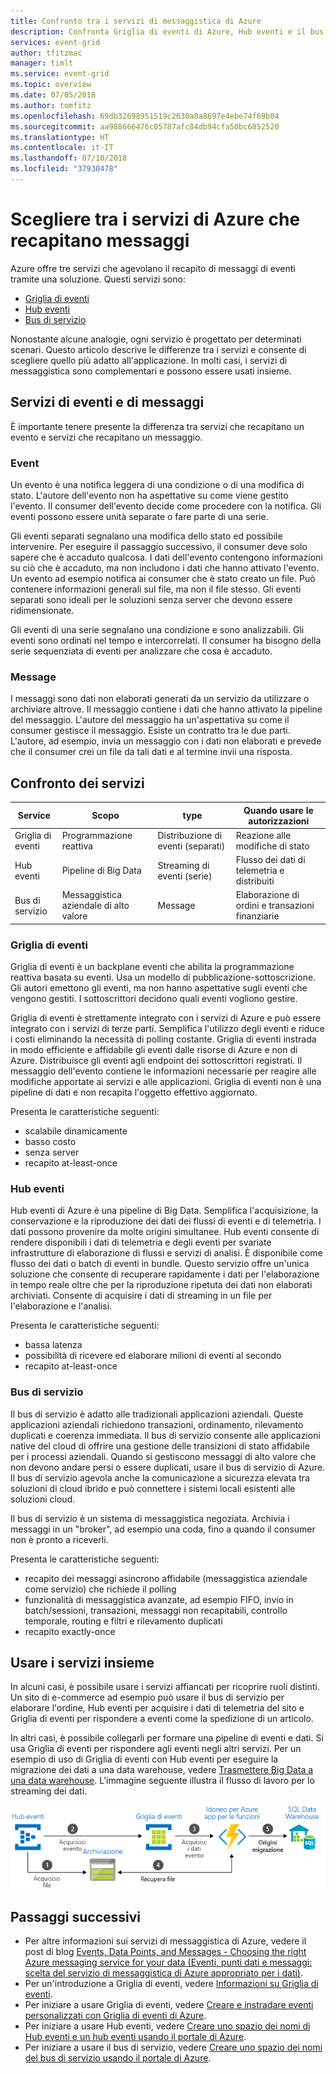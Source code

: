 ```yaml
---
title: Confronto tra i servizi di messaggistica di Azure
description: Confronta Griglia di eventi di Azure, Hub eventi e il bus di servizio. Consiglia il servizio da usare a seconda dello scenario.
services: event-grid
author: tfitzmac
manager: timlt
ms.service: event-grid
ms.topic: overview
ms.date: 07/05/2018
ms.author: tomfitz
ms.openlocfilehash: 69db32698951519c2630a0a8697e4ebe74f69b04
ms.sourcegitcommit: aa988666476c05787afc84db94cfa50bc6852520
ms.translationtype: HT
ms.contentlocale: it-IT
ms.lasthandoff: 07/10/2018
ms.locfileid: "37930478"
---
```

# <a name="choose-between-azure-services-that-deliver-messages"></a>Scegliere tra i servizi di Azure che recapitano messaggi

Azure offre tre servizi che agevolano il recapito di messaggi di eventi tramite una soluzione. Questi servizi sono:

* [Griglia di eventi](/azure/event-grid/)
* [Hub eventi](/azure/event-hubs/)
* [Bus di servizio](/azure/service-bus-messaging/)

Nonostante alcune analogie, ogni servizio è progettato per determinati scenari. Questo articolo descrive le differenze tra i servizi e consente di scegliere quello più adatto all'applicazione. In molti casi, i servizi di messaggistica sono complementari e possono essere usati insieme.

## <a name="event-vs-message-services"></a>Servizi di eventi e di messaggi

È importante tenere presente la differenza tra servizi che recapitano un evento e servizi che recapitano un messaggio.

### <a name="event"></a>Event

Un evento è una notifica leggera di una condizione o di una modifica di stato. L'autore dell'evento non ha aspettative su come viene gestito l'evento. Il consumer dell'evento decide come procedere con la notifica. Gli eventi possono essere unità separate o fare parte di una serie.

Gli eventi separati segnalano una modifica dello stato ed possibile intervenire. Per eseguire il passaggio successivo, il consumer deve solo sapere che è accaduto qualcosa. I dati dell'evento contengono informazioni su ciò che è accaduto, ma non includono i dati che hanno attivato l'evento. Un evento ad esempio notifica ai consumer che è stato creato un file. Può contenere informazioni generali sul file, ma non il file stesso. Gli eventi separati sono ideali per le soluzioni senza server che devono essere ridimensionate.

Gli eventi di una serie segnalano una condizione e sono analizzabili. Gli eventi sono ordinati nel tempo e intercorrelati. Il consumer ha bisogno della serie sequenziata di eventi per analizzare che cosa è accaduto.

### <a name="message"></a>Message

I messaggi sono dati non elaborati generati da un servizio da utilizzare o archiviare altrove. Il messaggio contiene i dati che hanno attivato la pipeline del messaggio. L'autore del messaggio ha un'aspettativa su come il consumer gestisce il messaggio. Esiste un contratto tra le due parti. L'autore, ad esempio, invia un messaggio con i dati non elaborati e prevede che il consumer crei un file da tali dati e al termine invii una risposta.

## <a name="comparison-of-services"></a>Confronto dei servizi

| Service | Scopo | type | Quando usare le autorizzazioni |
| ------- | ------- | ---- | ----------- |
| Griglia di eventi | Programmazione reattiva | Distribuzione di eventi (separati) | Reazione alle modifiche di stato |
| Hub eventi | Pipeline di Big Data | Streaming di eventi (serie) | Flusso dei dati di telemetria e distribuiti |
| Bus di servizio | Messaggistica aziendale di alto valore | Message | Elaborazione di ordini e transazioni finanziarie |

### <a name="event-grid"></a>Griglia di eventi

Griglia di eventi è un backplane eventi che abilita la programmazione reattiva basata su eventi. Usa un modello di pubblicazione-sottoscrizione. Gli autori emettono gli eventi, ma non hanno aspettative sugli eventi che vengono gestiti. I sottoscrittori decidono quali eventi vogliono gestire.

Griglia di eventi è strettamente integrato con i servizi di Azure e può essere integrato con i servizi di terze parti. Semplifica l'utilizzo degli eventi e riduce i costi eliminando la necessità di polling costante. Griglia di eventi instrada in modo efficiente e affidabile gli eventi dalle risorse di Azure e non di Azure. Distribuisce gli eventi agli endpoint dei sottoscrittori registrati. Il messaggio dell'evento contiene le informazioni necessarie per reagire alle modifiche apportate ai servizi e alle applicazioni. Griglia di eventi non è una pipeline di dati e non recapita l'oggetto effettivo aggiornato.

Presenta le caratteristiche seguenti:

* scalabile dinamicamente
* basso costo
* senza server
* recapito at-least-once

### <a name="event-hubs"></a>Hub eventi

Hub eventi di Azure è una pipeline di Big Data. Semplifica l'acquisizione, la conservazione e la riproduzione dei dati dei flussi di eventi e di telemetria. I dati possono provenire da molte origini simultanee. Hub eventi consente di rendere disponibili i dati di telemetria e degli eventi per svariate infrastrutture di elaborazione di flussi e servizi di analisi. È disponibile come flusso dei dati o batch di eventi in bundle. Questo servizio offre un'unica soluzione che consente di recuperare rapidamente i dati per l'elaborazione in tempo reale oltre che per la riproduzione ripetuta dei dati non elaborati archiviati. Consente di acquisire i dati di streaming in un file per l'elaborazione e l'analisi.

Presenta le caratteristiche seguenti:

* bassa latenza
* possibilità di ricevere ed elaborare milioni di eventi al secondo
* recapito at-least-once

### <a name="service-bus"></a>Bus di servizio

Il bus di servizio è adatto alle tradizionali applicazioni aziendali. Queste applicazioni aziendali richiedono transazioni, ordinamento, rilevamento duplicati e coerenza immediata. Il bus di servizio consente alle applicazioni native del cloud di offrire una gestione delle transizioni di stato affidabile per i processi aziendali. Quando si gestiscono messaggi di alto valore che non devono andare persi o essere duplicati, usare il bus di servizio di Azure. Il bus di servizio agevola anche la comunicazione a sicurezza elevata tra soluzioni di cloud ibrido e può connettere i sistemi locali esistenti alle soluzioni cloud.

Il bus di servizio è un sistema di messaggistica negoziata. Archivia i messaggi in un "broker", ad esempio una coda, fino a quando il consumer non è pronto a riceverli.

Presenta le caratteristiche seguenti:

* recapito dei messaggi asincrono affidabile (messaggistica aziendale come servizio) che richiede il polling
* funzionalità di messaggistica avanzate, ad esempio FIFO, invio in batch/sessioni, transazioni, messaggi non recapitabili, controllo temporale, routing e filtri e rilevamento duplicati
* recapito exactly-once

## <a name="use-the-services-together"></a>Usare i servizi insieme

In alcuni casi, è possibile usare i servizi affiancati per ricoprire ruoli distinti. Un sito di e-commerce ad esempio può usare il bus di servizio per elaborare l'ordine, Hub eventi per acquisire i dati di telemetria del sito e Griglia di eventi per rispondere a eventi come la spedizione di un articolo.

In altri casi, è possibile collegarli per formare una pipeline di eventi e dati. Si usa Griglia di eventi per rispondere agli eventi negli altri servizi. Per un esempio di uso di Griglia di eventi con Hub eventi per eseguire la migrazione dei dati a una data warehouse, vedere [Trasmettere Big Data a una data warehouse](event-grid-event-hubs-integration.md). L'immagine seguente illustra il flusso di lavoro per lo streaming dei dati.

![Panoramica dei dati di flusso](./media/compare-messaging-services/overview.png)

## <a name="next-steps"></a>Passaggi successivi

* Per altre informazioni sui servizi di messaggistica di Azure, vedere il post di blog [Events, Data Points, and Messages - Choosing the right Azure messaging service for your data (Eventi, punti dati e messaggi: scelta del servizio di messaggistica di Azure appropriato per i dati)](https://azure.microsoft.com/blog/events-data-points-and-messages-choosing-the-right-azure-messaging-service-for-your-data/).
* Per un'introduzione a Griglia di eventi, vedere [Informazioni su Griglia di eventi](overview.md).
* Per iniziare a usare Griglia di eventi, vedere [Creare e instradare eventi personalizzati con Griglia di eventi di Azure](custom-event-quickstart.md).
* Per iniziare a usare Hub eventi, vedere [Creare uno spazio dei nomi di Hub eventi e un hub eventi usando il portale di Azure](../event-hubs/event-hubs-create.md).
* Per iniziare a usare il bus di servizio, vedere [Creare uno spazio dei nomi del bus di servizio usando il portale di Azure](../service-bus-messaging/service-bus-create-namespace-portal.md).
